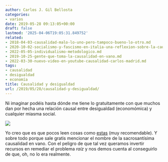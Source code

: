 ```yaml
---
author: Carlos J. Gil Bellosta
categories:
- varios
date: 2019-05-28 09:13:05+00:00
draft: false
lastmod: '2025-04-06T19:05:31.849752'
related:
- 2018-04-03-causalidad-malo-lo-uno-pero-tampoco-bueno-lo-otro.md
- 2020-10-02-socialismo-y-fascismo-en-italia-una-reflexion-sobre-la-causalidad-y-las-microcausas.md
- 2022-05-05-individualismo-metodologico.md
- 2019-10-25-gente-que-toma-la-causalidad-en-vano.md
- 2022-03-30-nuevo-video-en-youtube-causalidad-carlos-madrid.md
tags:
- causalidad
- desigualdad
- economía
title: Causalidad y desigualdad
url: /2019/05/28/causalidad-y-desigualdad/
---
```


Ni imaginar podéis hasta dónde me tiene lo gratuitamente con que muchos dan por hecha una relación causal entre desigualdad (economómica) y cualquier miasma social.

![](/wp-uploads/2019/05/katepickett.jpg)

Yo creo que es que pocos leen cosas como [estas](https://marginalrevolution.com/marginalrevolution/2019/03/the-spirit-level-delusion.html) (muy recomendable). Y sobre todo porque sale gratis mencionar el nombre de la sacrosantísima causalidad en vano. Con el peligro de que tal vez queramos invertir recursos en remediar el problema _raíz_ y nos demos cuenta al conseguirlo de que, oh, no lo era realmente.